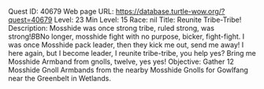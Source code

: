 Quest ID: 40679
Web page URL: https://database.turtle-wow.org/?quest=40679
Level: 23
Min Level: 15
Race: nil
Title: Reunite Tribe-Tribe!
Description: Mosshide was once strong tribe, ruled strong, was strong!$B$BNo longer, mosshide fight with no purpose, bicker, fight-fight. I was once Mosshide pack leader, then they kick me out, send me away! I here again, but I become leader, I reunite tribe-tribe, you help yes? Bring me Mosshide Armband from gnolls, twelve, yes yes!
Objective: Gather 12 Mosshide Gnoll Armbands from the nearby Mosshide Gnolls for Gowlfang near the Greenbelt in Wetlands.
